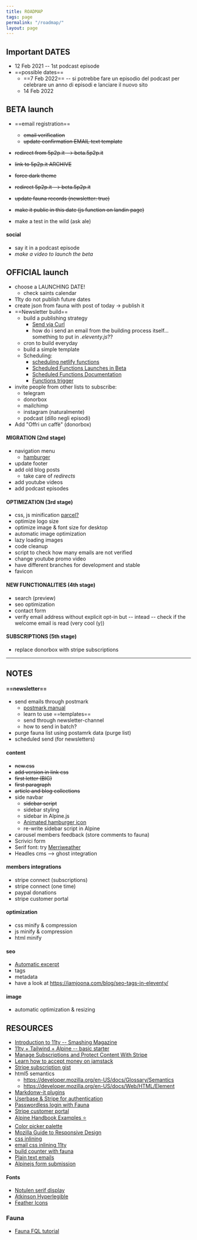 ```yaml
---
title: ROADMAP
tags: page
permalink: "/roadmap/"
layout: page
---
```

## Important DATES

- 12 Feb 2021 -- 1st podcast episode
- ==possible dates==
    - ==7 Feb 2022== -- si potrebbe fare un episodio del podcast
    per celebrare un anno di episodi e lanciare il nuovo sito
    - 14 Feb 2022

## BETA launch

- ==email registration==
    - ~~email verification~~
    - ~~update confirmation EMAIL text template~~

- ~~redirect from 5p2p.it --> beta.5p2p.it~~
- ~~link to 5p2p.it ARCHIVE~~
- ~~force dark theme~~
- ~~redirect 5p2p.it --> beta.5p2p.it~~
- ~~update fauna records (newsletter: true)~~
- ~~make it public in this date (js function on landin page)~~
- make a test in the wild (ask ale)

#### social
- say it in a podcast episode
- *make a video to launch the beta*

## OFFICIAL launch

- choose a LAUNCHING DATE!
    - check saints calendar
- 11ty do not publish future dates
- create json from fauna with post of today -> publish it
- ==Newsletter build==
    - build a publishing strategy
        - [Send via Curl](https://stackoverflow.com/questions/63754466/curl-sends-but-lambda-netlify-function-forbidden)
        - how do i send an email from the building process itself... something to put in *.eleventy.js*??
    - cron to build everyday
    - build a simple template
    - Scheduling:
        - [scheduling netlify functions](https://chan.dev/posts/schedule-netlify-builds-with-github-actions/)
        - [Scheduled Functions Launches in Beta](https://www.netlify.com/blog/quirrel-joins-netlify-and-scheduled-functions-launches-in-beta)
        - [Scheduled Functions Documentation](https://github.com/netlify/labs/blob/main/features/scheduled-functions/documentation/README.md)
        - [Functions trigger](https://docs.netlify.com/functions/trigger-on-events/)
- invite people from other lists to subscribe:
    - telegram
    - donorbox
    - mailchimp
    - instagram (naturalmente)
    - podcast (dillo negli episodi)
- Add "Offri un caffè" (donorbox)


#### MIGRATION (2nd stage)
- navigation menu
    - [hamburger](https://github.com/jonsuh/hamburgers)
- update footer
- add old blog posts
    - take care of *redirects*
- add youtube videos
- add podcast episodes

#### OPTIMIZATION (3rd stage)
- css, js minification [parcel?](https://en.parceljs.org/)
- optimize logo size
- optimize image & font size for desktop
- automatic image optimization
- lazy loading images
- code cleanup
- script to check how many emails are not verified
- change youtube promo video
- have different branches for development and stable
- favicon

#### NEW FUNCTIONALITIES (4th stage)
- search (preview)
- seo optimization
- contact form
- verify email address without explicit opt-in but -- intead -- check if the welcome email is read (very cool (y))

#### SUBSCRIPTIONS (5th stage)
- replace donorbox with stripe subscriptions

---

## NOTES

####  ==newsletter==
- send emails through postmark
    - [postmark manual](https://postmarkapp.com/manual)
    - learn to use ==templates==
    - send through newsletter-channel
    - how to send in batch?
- purge fauna list using postamrk data (purge list)
- scheduled send (for newsletters)

#### content
- ~~new.css~~
- ~~add version in link css~~
- ~~first letter (BIG)~~
- ~~first paragraph~~
- ~~article and blog collections~~
- side navbar
    - ~~sidebar script~~
    - sidebar styling
    - sidebar in Alpine.js
    - [Animated hamburger icon](https://github.com/Typogram/Anicons)
    - re-write sidebar script in Alpine
- carousel members feedback (store comments to fauna)
- Scrivici form
- Serif font: try [Merriweather](https://docs.xz.style/fonts/fonts/merriweather) 
- Headles cms --> ghost integration

#### members integrations
- stripe connect (subscriptions)
- stripe connect (one time)
- paypal donations
- stripe customer portal

#### optimization
- css minify & compression
- js minify & compression
- html minify

#### seo
- [Automatic excerpt](https://www.11ty.dev/docs/data-frontmatter-customize/)
- tags
- metadata
- have a look at <https://iamjoona.com/blog/seo-tags-in-eleventy/>

#### image
- automatic optimization & resizing

## RESOURCES

- [Introduction to 11ty -- Smashing Magazine](https://www.smashingmagazine.com/2021/03/eleventy-static-site-generator/?utm_source=pocket_mylist)
- [11ty + Tailwind + Alpine -- basic starter](https://css-tricks.com/eleventy-starter-with-tailwind-css-alpine-js/)
- [Manage Subscriptions and Protect Content With Stripe](https://www.netlify.com/blog/2020/07/13/manage-subscriptions-and-protect-content-with-stripe/?utm_source=pocket_mylist)
- [Learn how to accept money on jamstack](https://www.netlify.com/blog/2020/04/13/learn-how-to-accept-money-on-jamstack-sites-in-38-minutes/)
- [Stripe subscription gist](https://github.com/stripe-samples/checkout-single-subscription/blob/939a106922f53a0bcd6918acd7de85d0a70935e9/server/node/server.js)
- html5 semantics 
    - <https://developer.mozilla.org/en-US/docs/Glossary/Semantics> 
    - <https://developer.mozilla.org/en-US/docs/Web/HTML/Element>
- [Markdonw-it plugins](https://github.com/markdown-it/markdown-it#init-with-presets-and-options)
- [Userbase & Stripe for authentication](https://userbase.com/docs/sdk/purchase-subscription/)
- [Passwordless login with Fauna](https://dev.to/gzuidhof/implementing-serverless-passwordless-login-with-faunadb-l30)
- [Stripe customer portal](https://stripe.com/docs/billing/subscriptions/integrating-customer-portal)
- [Alpine Handbook Examples ⭐](https://alpinejshandbook.com/examples/?path=/story/chapter-1-1-x-data-x-text--hello-world)
- [Color picker palette](https://coolors.co/1d2738)
- [Mozilla Guide to Responsive Design](https://developer.mozilla.org/en-US/docs/Learn/CSS/CSS_layout/Responsive_Design)
- [css inlining](https://kittygiraudel.com/2020/12/03/inlining-scripts-and-styles-in-11ty/)
- [email css inlining 11ty](https://github.com/5t3ph/11ty-email-generator)
- [build counter with fauna](https://davidparks.dev/blog/building-a-like-counter-with-faunadb-and-nuxt/#writing-our-functions)
- [Plain text emails](https://www.litmus.com/blog/best-practices-for-plain-text-emails-a-look-at-why-theyre-important/)
- [Alpinejs form submission](https://dberri.com/lets-build-an-ajax-form-with-alpine-js/)

#### Fonts
 - [Notulen serif display](https://fontsfree.net/notulen-serif-display-extbd-font-download.html)
- [Atkinson Hyperlegible](https://github.com/googlefonts/atkinson-hyperlegible)
- [Feather Icons](https://feathericons.com/)

### Fauna
- [Fauna FQL tutorial](https://fauna.com/blog/getting-started-with-fql-faunadbs-native-query-language-part-1)

